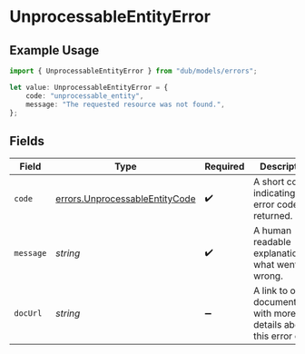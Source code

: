 # UnprocessableEntityError

## Example Usage

```typescript
import { UnprocessableEntityError } from "dub/models/errors";

let value: UnprocessableEntityError = {
    code: "unprocessable_entity",
    message: "The requested resource was not found.",
};
```

## Fields

| Field                                                                            | Type                                                                             | Required                                                                         | Description                                                                      | Example                                                                          |
| -------------------------------------------------------------------------------- | -------------------------------------------------------------------------------- | -------------------------------------------------------------------------------- | -------------------------------------------------------------------------------- | -------------------------------------------------------------------------------- |
| `code`                                                                           | [errors.UnprocessableEntityCode](../../models/errors/unprocessableentitycode.md) | :heavy_check_mark:                                                               | A short code indicating the error code returned.                                 | unprocessable_entity                                                             |
| `message`                                                                        | *string*                                                                         | :heavy_check_mark:                                                               | A human readable explanation of what went wrong.                                 | The requested resource was not found.                                            |
| `docUrl`                                                                         | *string*                                                                         | :heavy_minus_sign:                                                               | A link to our documentation with more details about this error code              | https://dub.co/docs/api-reference/errors#unprocessable-entity                    |